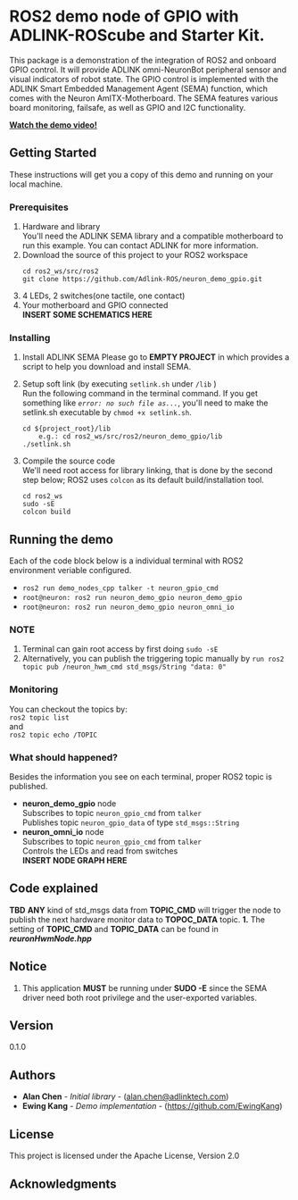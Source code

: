 # ROS2 demo node of GPIO with ADLINK-ROScube and Starter Kit.
This package is a demonstration of the integration of ROS2 and onboard GPIO control.
It will provide ADLINK omni-NeuronBot peripheral sensor and visual indicators of robot state.
The GPIO control is implemented with the ADLINK Smart Embedded Management Agent (SEMA) function, which comes with the Neuron AmITX-Motherboard.
The SEMA features various board monitoring, failsafe, as well as GPIO and I2C functionality.

**[Watch the demo video!](https://youtu.be/gpo7qE80okU)**

## Getting Started
These instructions will get you a copy of this demo and running on your local machine.

### Prerequisites  
1. Hardware and library  
You'll need the ADLINK SEMA library and a compatible motherboard to run this example. You can contact ADLINK for more information.
2. Download the source of this project to your ROS2 workspace  
    ```
    cd ros2_ws/src/ros2
    git clone https://github.com/Adlink-ROS/neuron_demo_gpio.git
    ```  
3. 4 LEDs, 2 switches(one tactile, one contact)
4. Your motherboard and GPIO connected  
**INSERT SOME SCHEMATICS HERE**  

### Installing
1. Install ADLINK SEMA
Please go to **EMPTY PROJECT** in which provides a script to help you download and install SEMA.

2. Setup soft link (by executing `setlink.sh` under `/lib` )  
Run the following command in the terminal command. If you get something like _`error: no such file as...`_, you'll need to make the setlink.sh executable by `chmod +x setlink.sh`.
    ```
    cd ${project_root}/lib
        e.g.: cd ros2_ws/src/ros2/neuron_demo_gpio/lib
    ./setlink.sh
    ```  

3. Compile the source code  
We'll need root access for library linking, that is done by the second step below; ROS2 uses `colcon` as its default build/installation tool.
    ```
    cd ros2_ws
    sudo -sE
    colcon build
    ```  
  
## Running the demo
Each of the code block below is a individual terminal with ROS2 environment veriable configured.
* `ros2 run demo_nodes_cpp talker -t neuron_gpio_cmd`
* `root@neuron: ros2 run neuron_demo_gpio neuron_demo_gpio`
* `root@neuron: ros2 run neuron_demo_gpio neuron_omni_io`  

### NOTE
1. Terminal can gain root access by first doing `sudo -sE`
2. Alternatively, you can publish the triggering topic manually by `run ros2 topic pub /neuron_hwm_cmd std_msgs/String "data: 0"`

### Monitoring
You can checkout the topics by:  
`ros2 topic list`  
and  
`ros2 topic echo /TOPIC`

### What should happened?
Besides the information you see on each terminal, proper ROS2 topic is published. 
* **neuron_demo_gpio** node  
Subscribes to topic `neuron_gpio_cmd` from `talker`  
Publishes topic `neuron_gpio_data` of type `std_msgs::String`  
* **neuron_omni_io** node  
Subscribes to topic `neuron_gpio_cmd` from `talker`  
Controls the LEDs and read from switches  
**INSERT NODE GRAPH HERE**


## Code explained
****TBD****
**ANY** kind of std_msgs data from **TOPIC_CMD** will trigger the node to
publish the next hardware monitor data to **TOPOC_DATA** topic.
**1.** The setting of **TOPIC_CMD** and **TOPIC_DATA** can be found in ***reuronHwmNode.hpp***

## Notice
1. This application **MUST** be running under **SUDO -E** since the SEMA driver need both root privilege and the user-exported variables.


## Version
0.1.0

## Authors
* **Alan Chen** - *Initial library* - (alan.chen@adlinktech.com)
* **Ewing Kang** - *Demo implementation* - (https://github.com/EwingKang)

## License
This project is licensed under the Apache License, Version 2.0

## Acknowledgments
